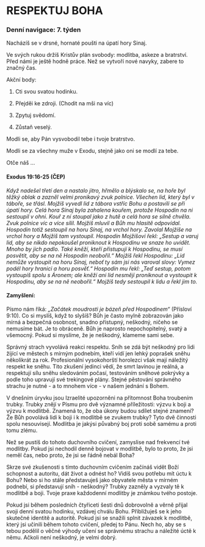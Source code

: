 # RESPEKTUJ BOHA

### Denní navigace: 7. týden

Nacházíš se v drsné, hornaté poušti na úpatí hory Sinaj.

Ve svých rukou držíš Kristův plán svobody: modlitba, askeze a bratrství. Před námi je ještě hodně práce. Než se vytvoří nové navyky, zabere to značný čas.

Akční body:
1. Cti svou svatou hodinku.

2. Přejděi ke zdroji. (Chodit na mši na víc)

3. Zpytuj svědomí.

4. Zůstaň veselý.

Modli se, aby Pán vysvobodil tebe i tvoje bratrstvo.

Modli se za všechny muže v Exodu, stejně jako oni se modlí za tebe.

Otče náš …


#### Exodus 19:16-25 (ČEP)
*Když nadešel třetí den a nastalo jitro, hřmělo a blýskalo se, na hoře byl těžký oblak a zazněl velmi pronikavý zvuk polnice. Všechen lid, který byl v táboře, se třásl. Mojžíš vyvedl lid z tábora vstříc Bohu a postavili se při úpatí hory. Celá hora Sínaj byla zahalena kouřem, protože Hospodin na ni sestoupil v ohni. Kouř z ní stoupal jako z hutě a celá hora se silně chvěla. Zvuk polnice víc a více sílil. Mojžíš mluvil a Bůh mu hlasitě odpovídal. Hospodin totiž sestoupil na horu Sínaj, na vrchol hory. Zavolal Mojžíše na vrchol hory a Mojžíš tam vystoupil. Hospodin Mojžíšovi řekl: „Sestup a varuj lid, aby se nikdo nepokoušel proniknout k Hospodinu ve snaze ho uvidět. Mnoho by jich padlo. Také kněží, kteří přistupují k Hospodinu, se musí posvětit, aby se na ně Hospodin neobořil.“ Mojžíš řekl Hospodinu: „Lid nemůže vystoupit na horu Sínaj, neboť ty sám jsi nás varoval slovy: Vymez podél hory hranici a horu posvěť.“ Hospodin mu řekl: „Teď sestup, potom vystoupíš spolu s Áronem; ale kněží ani lid nesmějí proniknout a vystoupit k Hospodinu, aby se na ně neobořil.“ Mojžíš tedy sestoupil k lidu a řekl jim to.*

#### Zamyšlení:
Písmo nám říká: *„Začátek moudrosti je bázeň před Hospodinem“* (Přísloví 9:10). Co si myslíš, když to slyšíš? Bůh je často mylně zobrazován jako mírná a bezpečná osobnost, snadno přístupný, neškodný, ničeho se nemusíme bát. Je to obráceně. Bůh je naprosto nepochopitelný, svatý a všemocný. Pokud si myslíme, že je neškodný, klameme sami sebe.

Správný strach vyvolává reakci respektu. Sníh se zdá být neškodný pro lidi žijící ve městech s mírným podnebím, kteří vidí jen lehký poprašek sněhu několikrát za rok. Profesionální vysokohorští horolezci však mají náležitý respekt ke sněhu. Tito zkušení jedinci vědí, že smrt lavinou je reálná, a respektují sílu sněhu sledováním počasí, testováním sněhové pokrývky a podle toho upravují své trekingové plány. Stejné pěstování správného strachu je nutné - a to mnohem více - v našem jednání s Bohem.

V dnešním úryvku jsou Izraelité upozorněni na přítomnost Boha troubením trubky. Trubky znějí v Písmu pro dvě významné příležitosti: výzvu k boji a výzvu k modlitbě. Znamená to, že oba úkony budou sdílet stejné znamení? Že Bůh povolává lidi k boji i k modlitbě se zvukem trubky? Tyto dvě činnosti spolu nesouvisejí. Modlitba je jakýsi půvabný boj proti sobě samému a proti tomu zlému.

Než se pustíš do tohoto duchovního cvičení, zamyslise nad frekvencí tvé modlitby. Pokud jsi nechodil denně bojovat v modlitbě, bylo to proto, že jsi neměl čas, nebo proto, že jsi se řádně nebál Boha?

Skrze své zkušenosti s tímto duchovním cvičením začínáš vidět Boží schopnost a autoritu, dát život a odnést ho? Vidíš svou potřebu mít úctu k Bohu? Nebo si ho stále představuješ jako obyvatele města v mírném podnebí, si představují sníh - neškodný? Trubky zazněly a vyzvaly tě k modlitbě a boji. Tvoje praxe každodenní modlitby je známkou tvého postoje.

Pokud jsi během posledních čtyřiceti šesti dnů dobrovolně a věrně přijal svoji denní svatou hodinku, vzdávej chválu Bohu. Přibližuješ se k jeho skutečné identitě a autoritě. Pokud jsi se snažili splnit závazek k modlitbě, který jsi učinili během tohoto cvičení, předej to Pánu. Nech ho, aby se s tebou podělil o věčné výhody učení se správnému strachu a náležité úctě k němu. Ačkoli není neškodný, je velmi dobrý.   
